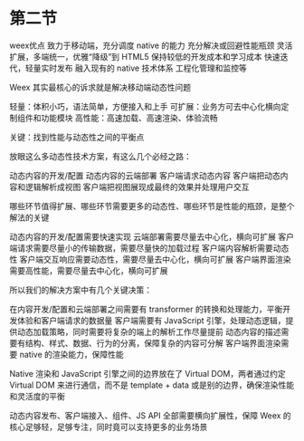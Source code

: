 # 第二节

weex优点
致力于移动端，充分调度 native 的能力
充分解决或回避性能瓶颈
灵活扩展，多端统一，优雅“降级”到 HTML5
保持较低的开发成本和学习成本
快速迭代，轻量实时发布
融入现有的 native 技术体系
工程化管理和监控等

Weex 其实最核心的诉求就是解决移动端动态性问题

轻量：体积小巧，语法简单，方便接入和上手
可扩展：业务方可去中心化横向定制组件和功能模块
高性能：高速加载、高速渲染、体验流畅

关键：找到性能与动态性之间的平衡点


放眼这么多动态性技术方案，有这么几个必经之路：

动态内容的开发/配置
动态内容的云端部署
客户端请求动态内容
客户端把动态内容和逻辑解析成视图
客户端把视图展现成最终的效果并处理用户交互

哪些环节值得扩展、哪些环节需要更多的动态性、哪些环节是性能的瓶颈，是整个解法的关键


动态内容的开发/配置需要快速实现
云端部署需要尽量去中心化，横向可扩展
客户端请求需要尽量小的传输数据，需要尽量快的加载过程
客户端内容解析需要动态性
客户端交互响应需要动态性，需要尽量去中心化，横向可扩展
客户端界面渲染需要高性能，需要尽量去中心化，横向可扩展



所以我们的解决方案中有几个关键决策：

在内容开发/配置和云端部署之间需要有 transformer 的转换和处理能力，平衡开发体验和客户端请求的数据量
客户端需要有 JavaScript 引擎，处理动态逻辑，提供动态加载策略，同时需要将复杂的端上的解析工作尽量提前
动态内容的描述需要有结构、样式、数据、行为的分离，保障复杂的内容可分解
客户端界面渲染需要 native 的渲染能力，保障性能



Native 渲染和 JavaScript 引擎之间的边界放在了 Virtual DOM，两者通过约定 Virtual DOM 来进行通信，而不是 template + data 或是别的边界，确保渲染性能和灵活度的平衡



动态内容发布、客户端接入、组件、JS API 全部需要横向扩展性，保障 Weex 的核心足够轻，足够专注，同时竟可以支持更多的业务场景














